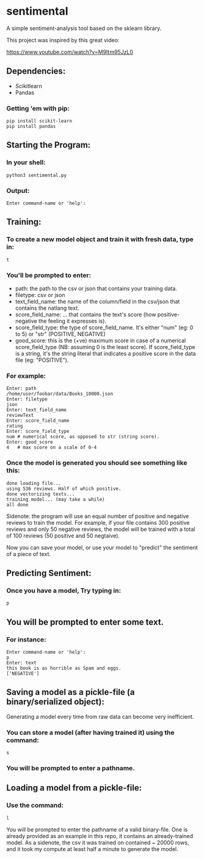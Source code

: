 # sentimental
A simple sentiment-analysis tool based on the sklearn library.

This project was inspired by this great video:

https://www.youtube.com/watch?v=M9Itm95JzL0


## Dependencies:
* Scikitlearn
* Pandas

### Getting 'em with pip:

```
pip install scikit-learn
pip install pandas
```



## Starting the Program:

### In your shell:

```
python3 sentimental.py
```
### Output:

```
Enter command-name or 'help':
```

## Training:

### To create a new model object and train it with fresh data, type in:

```
t
```
### You'll be prompted to enter:

* path: the path to the csv or json that contains your training data.
* filetype: csv or json
* text_field_name: the name of the column/field in the csv/json that contains the natlang text.
* score_field_name: ... that contains the text's score (how positive-negative the feeling it expresses is).
* score_field_type: the type of score_field_name. It's either "num" (eg: 0 to 5) or "str" (POSITIVE, NEGATIVE)
* good_score: this is the (+ve) maximum score in case of a numerical score_field_type (NB: assuming 0 is the least score). If score_field_type is a string, it's the string literal that indicates a positive score in the data file (eg: "POSITIVE").

### For example:

```
Enter: path
/home/user/foobar/data/Books_10000.json
Enter: filetype
json
Enter: text_field_name
reviewText
Enter: score_field_name
rating 
Enter: score_field_type
num # numerical score, as opposed to str (string score).
Enter: good_score
4   # max score on a scale of 0-4
```



### Once the model is generated you should see something like this:

```
done loading file...
using 536 reviews. Half of which positive.
done vectorizing texts...
training model... (may take a while)
all done
```

Sidenote: the program will use an equal number of positive and negative reviews to train the model. For example, if your file contains 300 positive reviews and only 50 negative reviews, the model will be trained with a total of 100 reviews (50 positive and 50 negtaive).

Now you can save your model, or use your model to "predict" the sentiment of a piece of text.

## Predicting Sentiment:

### Once you have a model, Try typing in:

```
p
```
## You will be prompted to enter some text.

### For instance:

```
Enter command-name or 'help':
p
Enter: text
this book is as horrible as Spam and eggs.  
['NEGATIVE']
```

## Saving a model as a pickle-file (a binary/serialized object):

Generating a model every time from raw data can become very inefficient.

### You can store a model (after having trained it) using the command:

```
s
```

### You will be prompted to enter a pathname.


## Loading a model from a pickle-file:

### Use the command:

```
l
```
You will be prompted to enter the pathname of a valid binary-file. One is already provided as an example in this repo, it contains an already-trained model. As a sidenote, the csv it was trained on contained ~ 20000 rows, and it took my compute at least half a minute to generate the model.











